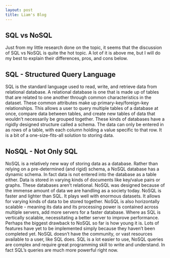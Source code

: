 ```yaml
---
layout: post
title: Liam's Blog
---
```


## SQL vs NoSQL
Just from my little research done on the topic, it seems that the discussion of SQL vs NoSQL is quite the hot topic. A lot of it is above me, but I will do my best to explain their differences, pros, and cons below.

## SQL - Structured Query Language
SQL is the standard language used to read, write, and retrieve data from relational database. A relational database is one that is made up of tables that are related to one another through common characteristics in the dataset. These common attributes make up primary-key/foreign-key relationships. This allows a user to query multiple tables of a database at once, compare data between tables, and create new tables of data that wouldn’t necessarily be grouped together. These kinds of databases have a rigidly designed structure called a schema. The data can only be entered in as rows of a table, with each column holding a value specific to that row. It is a bit of a one-size-fits-all solution to storing data.

## NoSQL - Not Only SQL
NoSQL is a relatively new way of storing data as a database. Rather than relying on a pre-determined (and rigid) schema, a NoSQL database has a dynamic schema. In fact data is not entered into the database as a table either. Data is stored in varying kinds of documents like key/value pairs or graphs. These databases aren’t relational. NoSQL was designed because of the immense amount of data we are handling as a society today. NoSQL is faster and lighter than SQL. It plays well with enormous datasets. It allows for varying kinds of data to be stored together. NoSQL is also horizontally scalable - meaning its data and its processing power is contained across multiple servers, add more servers for a faster database. Where as SQL is vertically scalable, necessitating a better server to improve performance.
Perhaps the biggest drawback to NoSQL so far is how young it is. Lots of features have yet to be implemented simply because they haven’t been completed yet.
NoSQL doesn’t have the community, or vast resources available to a user, like SQL does.
SQL is a lot easier to use, NoSQL queries are complex and require great programming skill to write and understand. In fact SQL’s queries are much more powerful right now.
